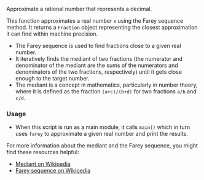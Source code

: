 Approximate a rational number that represents a decimal.

This function approximates a real number `x` using the Farey sequence method. It returns a `Fraction` object representing the closest approximation it can find within machine precision.

- The Farey sequence is used to find fractions close to a given real number.
- It iteratively finds the mediant of two fractions (the numerator and denominator of the mediant are the sums of the numerators and denominators of the two fractions, respectively) until it gets close enough to the target number.
- The mediant is a concept in mathematics, particularly in number theory, where it is defined as the fraction `(a+c)/(b+d)` for two fractions `a/b` and `c/d`.


### Usage
- When this script is run as a main module, it calls `main()` which in turn uses `farey` to approximate a given real number and print the results.

For more information about the mediant and the Farey sequence, you might find these resources helpful:
- [Mediant on Wikipedia](https://en.wikipedia.org/wiki/Mediant_(mathematics))
- [Farey sequence on Wikipedia](https://en.wikipedia.org/wiki/Farey_sequence)

